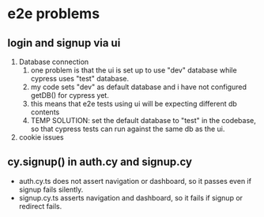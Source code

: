 # e2e problems

## login and signup via ui

1. Database connection
   1. one problem is that the ui is set up to use "dev" database while cypress uses "test" database.
   2. my code sets "dev" as default database and i have not configured getDB() for cypress yet.
   3. this means that e2e tests using ui will be expecting different db contents
   4. TEMP SOLUTION: set the default database to "test" in the codebase, so that cypress tests can run against the same db as the ui.
2. cookie issues

## cy.signup() in auth.cy and signup.cy

- auth.cy.ts does not assert navigation or dashboard, so it passes even if signup fails silently.
- signup.cy.ts asserts navigation and dashboard, so it fails if signup or redirect fails.
